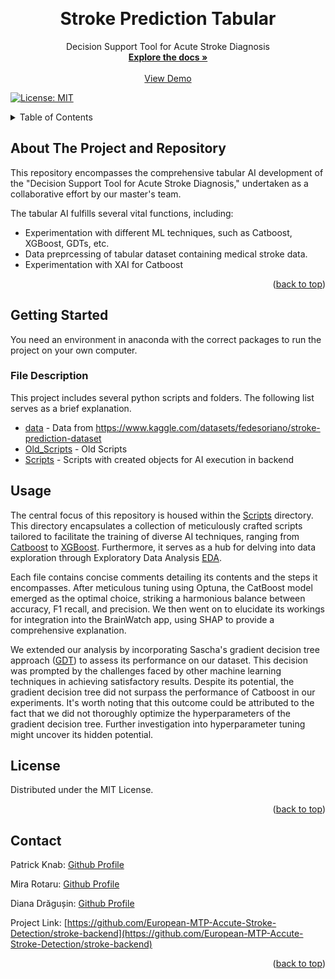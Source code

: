 
<a name="Tabular AI"></a>
<!--

<!-- PROJECT LOGO -->
<br />

<div align="center">


  <h1 align="center">Stroke Prediction Tabular</h1>

  <p align="center">
    Decision Support Tool for Acute Stroke Diagnosis
    <br />
    <a href="https://github.com/European-MTP-Accute-Stroke-Detection"><strong>Explore the docs »</strong></a>
    <br />
    <br />
    <a href="http://brainwatch.pages.dev">View Demo</a>
  </p>
</div>

[![License: MIT](https://img.shields.io/badge/License-MIT-yellow.svg)](https://opensource.org/licenses/MIT)

<!-- TABLE OF CONTENTS -->
<details>
  <summary>Table of Contents</summary>
  <ol>
    <li>
      <a href="#about-the-project">About The Project</a>
    </li>
    <li>
      <a href="#getting-started">Getting Started</a>
      <ul>
        <li><a href="#file-description">File Description</a></li>
      </ul>
    </li>
    <li><a href="#usage">Usage</a></li>
    <li><a href="#license">License</a></li>
    <li><a href="#contact">Contact</a></li>
  </ol>
</details>



<!-- ABOUT THE PROJECT -->
## About The Project and Repository

This repository encompasses the comprehensive tabular AI development of the "Decision Support Tool for Acute Stroke Diagnosis," undertaken as a collaborative effort by our master's team.

The tabular AI fulfills several vital functions, including:

* Experimentation with different ML techniques, such as Catboost, XGBoost, GDTs, etc.
* Data preprcessing of tabular dataset containing medical stroke data.
* Experimentation with XAI for Catboost 

<p align="right">(<a href="#readme-top">back to top</a>)</p>


<!-- GETTING STARTED -->
## Getting Started

You need an environment in anaconda with the correct packages to run the project on your own computer. 

### File Description

This project includes several python scripts and folders. The following list serves as a brief explanation.

* [data](data) - Data from https://www.kaggle.com/datasets/fedesoriano/stroke-prediction-dataset
* [Old_Scripts](Old_Scripts) - Old Scripts 
* [Scripts](Scripts) - Scripts with created objects for AI execution in backend

## Usage

The central focus of this repository is housed within the [Scripts](Scripts) directory. This directory encapsulates a collection of meticulously crafted scripts tailored to facilitate the training of diverse AI techniques, ranging from [Catboost](Scripts/catboost.ipynb) to [XGBoost](Scripts/xgboost.ipynb). Furthermore, it serves as a hub for delving into data exploration through Exploratory Data Analysis [EDA](Scripts/eda.ipynb).

Each file contains concise comments detailing its contents and the steps it encompasses. After meticulous tuning using Optuna, the CatBoost model emerged as the optimal choice, striking a harmonious balance between accuracy, F1 recall, and precision. We then went on to elucidate its workings for integration into the BrainWatch app, using SHAP to provide a comprehensive explanation.

We extended our analysis by incorporating Sascha's gradient decision tree approach ([GDT](Scripts/GDT.ipynb)) to assess its performance on our dataset. This decision was prompted by the challenges faced by other machine learning techniques in achieving satisfactory results. Despite its potential, the gradient decision tree did not surpass the performance of Catboost in our experiments. It's worth noting that this outcome could be attributed to the fact that we did not thoroughly optimize the hyperparameters of the gradient decision tree. Further investigation into hyperparameter tuning might uncover its hidden potential.

<!-- LICENSE -->
## License

Distributed under the MIT License.

<p align="right">(<a href="#readme-top">back to top</a>)</p>



<!-- CONTACT -->
## Contact

Patrick Knab: [Github Profile](https://github.com/P4ddyki)

Mira Rotaru: [Github Profile](https://github.com/Mira-Rotaru)

Diana Drăgușin: [Github Profile](https://github.com/DianaDragusin)

Project Link: [https://github.com/European-MTP-Accute-Stroke-Detection/stroke-backend](https://github.com/European-MTP-Accute-Stroke-Detection/stroke-backend)

<p align="right">(<a href="#readme-top">back to top</a>)</p>
